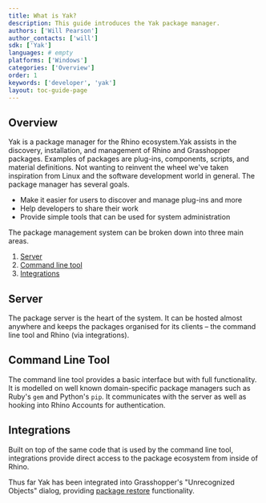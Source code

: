 ```yaml
---
title: What is Yak?
description: This guide introduces the Yak package manager.
authors: ['Will Pearson']
author_contacts: ['will']
sdk: ['Yak']
languages: # empty
platforms: ['Windows']
categories: ['Overview']
order: 1
keywords: ['developer', 'yak']
layout: toc-guide-page
---
```


## Overview

Yak is a package manager for the Rhino ecosystem.Yak assists in the discovery, installation, and management of Rhino and Grasshopper packages. Examples of packages are plug-ins, components, scripts, and material definitions. Not wanting to reinvent the
wheel we've taken inspiration from Linux and the software development world in
general. The package manager has several goals.

- Make it easier for users to discover and manage plug-ins and more
- Help developers to share their work
- Provide simple tools that can be used for system administration

The package management system can be broken down into three main areas.

1. [Server](#server)
2. [Command line tool](#command-line-tool)
3. [Integrations](#integrations)

## Server

The package server is the heart of the system. It can be hosted almost anywhere
and keeps the packages organised for its clients – the command line tool and
Rhino (via integrations).

## Command Line Tool

The command line tool provides a basic interface but with full functionality.
It is modelled on well known domain-specific package managers such as Ruby's
`gem` and Python's `pip`. It communicates with the server as well as hooking
into Rhino Accounts for authentication.

## Integrations

Built on top of the same code that is used by the command line tool,
integrations provide direct access to the package ecosystem from inside of
Rhino.

Thus far Yak has been integrated into Grasshopper's "Unrecognized Objects"
dialog, providing [package restore](../package-restore-in-grasshopper)
functionality.
